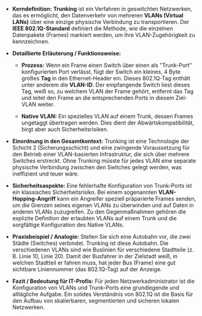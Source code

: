 - **Kerndefinition:** **Trunking** ist ein Verfahren in geswitchten Netzwerken, das es ermöglicht, den Datenverkehr von mehreren **VLANs (Virtual LANs)** über eine einzige physische Verbindung zu transportieren. Der **IEEE 802.1Q-Standard** definiert die Methode, wie die einzelnen Datenpakete (Frames) markiert werden, um ihre VLAN-Zugehörigkeit zu kennzeichnen.
    
- **Detaillierte Erläuterung / Funktionsweise:**
    
    - **Prozess:** Wenn ein Frame einen Switch über einen als "Trunk-Port" konfigurierten Port verlässt, fügt der Switch ein kleines, 4 Byte großes **Tag** in den Ethernet-Header ein. Dieses 802.1Q-Tag enthält unter anderem die **VLAN-ID**. Der empfangende Switch liest dieses Tag, weiß so, zu welchem VLAN der Frame gehört, entfernt das Tag und leitet den Frame an die entsprechenden Ports in diesem Ziel-VLAN weiter.
        
    - **Native VLAN:** Ein spezielles VLAN auf einem Trunk, dessen Frames ungetaggt übertragen werden. Dies dient der Abwärtskompatibilität, birgt aber auch Sicherheitsrisiken.
        
- **Einordnung in den Gesamtkontext:** Trunking ist eine Technologie der Schicht 2 (Sicherungsschicht) und eine zwingende Voraussetzung für den Betrieb einer VLAN-basierten Infrastruktur, die sich über mehrere Switches erstreckt. Ohne Trunking müsste für jedes VLAN eine separate physische Verbindung zwischen den Switches gelegt werden, was ineffizient und teuer wäre.
    
- **Sicherheitsaspekte:** Eine fehlerhafte Konfiguration von Trunk-Ports ist ein klassisches Sicherheitsrisiko. Bei einem sogenannten **VLAN-Hopping-Angriff** kann ein Angreifer speziell präparierte Frames senden, um die Grenzen seines eigenen VLANs zu überwinden und auf Daten in anderen VLANs zuzugreifen. Zu den Gegenmaßnahmen gehören die explizite Definition der erlaubten VLANs auf einem Trunk und die sorgfältige Konfiguration des Native VLANs.
    
- **Praxisbeispiel / Analogie:** Stellen Sie sich eine Autobahn vor, die zwei Städte (Switches) verbindet. Trunking ist diese Autobahn. Die verschiedenen VLANs sind wie Buslinien für verschiedene Stadtteile (z. B. Linie 10, Linie 20). Damit der Busfahrer in der Zielstadt weiß, in welchen Stadtteil er fahren muss, hat jeder Bus (Frame) eine gut sichtbare Liniennummer (das 802.1Q-Tag) auf der Anzeige.
    
- **Fazit / Bedeutung für IT-Profis:** Für jeden Netzwerkadministrator ist die Konfiguration von VLANs und Trunk-Ports eine grundlegende und alltägliche Aufgabe. Ein solides Verständnis von 802.1Q ist die Basis für den Aufbau von skalierbaren, segmentierten und sicheren lokalen Netzwerken.